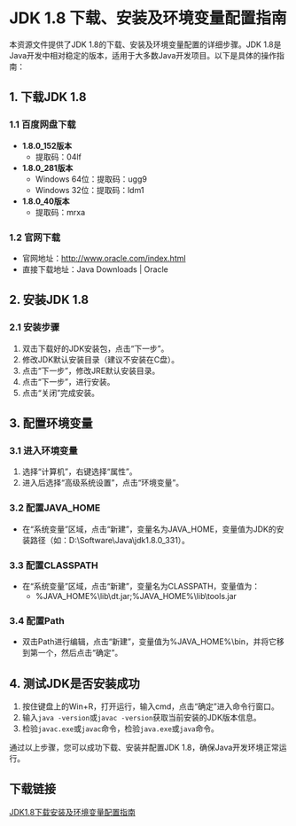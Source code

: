# JDK 1.8 下载、安装及环境变量配置指南

本资源文件提供了JDK 1.8的下载、安装及环境变量配置的详细步骤。JDK 1.8是Java开发中相对稳定的版本，适用于大多数Java开发项目。以下是具体的操作指南：

## 1. 下载JDK 1.8

### 1.1 百度网盘下载
- **1.8.0_152版本**
  - 提取码：04lf
- **1.8.0_281版本**
  - Windows 64位：提取码：ugg9
  - Windows 32位：提取码：ldm1
- **1.8.0_40版本**
  - 提取码：mrxa

### 1.2 官网下载
- 官网地址：http://www.oracle.com/index.html
- 直接下载地址：Java Downloads | Oracle

## 2. 安装JDK 1.8

### 2.1 安装步骤
1. 双击下载好的JDK安装包，点击“下一步”。
2. 修改JDK默认安装目录（建议不安装在C盘）。
3. 点击“下一步”，修改JRE默认安装目录。
4. 点击“下一步”，进行安装。
5. 点击“关闭”完成安装。

## 3. 配置环境变量

### 3.1 进入环境变量
1. 选择“计算机”，右键选择“属性”。
2. 进入后选择“高级系统设置”，点击“环境变量”。

### 3.2 配置JAVA_HOME
- 在“系统变量”区域，点击“新建”，变量名为JAVA_HOME，变量值为JDK的安装路径（如：D:\Software\Java\jdk1.8.0_331）。

### 3.3 配置CLASSPATH
- 在“系统变量”区域，点击“新建”，变量名为CLASSPATH，变量值为：
  - %JAVA_HOME%\lib\dt.jar;%JAVA_HOME%\lib\tools.jar

### 3.4 配置Path
- 双击Path进行编辑，点击“新建”，变量值为%JAVA_HOME%\bin，并将它移到第一个，然后点击“确定”。

## 4. 测试JDK是否安装成功

1. 按住键盘上的Win+R，打开运行，输入cmd，点击“确定”进入命令行窗口。
2. 输入`java -version`或`javac -version`获取当前安装的JDK版本信息。
3. 检验`javac.exe`或`javac`命令，检验`java.exe`或`java`命令。

通过以上步骤，您可以成功下载、安装并配置JDK 1.8，确保Java开发环境正常运行。

## 下载链接

[JDK1.8下载安装及环境变量配置指南](https://pan.quark.cn/s/d53e7ab0b71a)